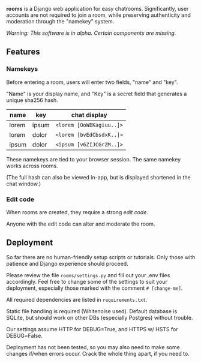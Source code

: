 **rooms** is a Django web application for easy chatrooms. Significantly, user accounts are not required to join a room, while preserving  authenticity and moderation through the "namekey" system.

*Warning: This software is in alpha. Certain components are missing.*

## Features
### Namekeys
Before entering a room, users will enter two fields, "name" and "key".

"Name" is your display name, and "Key" is a secret field that generates a unique sha256 hash.

| name   | key    | chat display           |
| ------ | ------ | ---------------------- |
| lorem  | ipsum  | `<lorem [OoWEKagiuu..]>` |
| lorem  | dolor  | `<lorem [bvEdCbsdxK..]>` |
| ipsum  | dolor  | `<ipsum [v6ZIJCGrZM..]>` |

These namekeys are tied to your browser session. The same namekey works across rooms.

(The full hash can also be viewed in-app, but is displayed shortened in the chat window.)
### Edit code
When rooms are created, they require a strong *edit code*.

Anyone with the edit code can alter and moderate the room.

## Deployment
So far there are no human-friendly setup scripts or tutorials. Only those with patience and Django experience should proceed.

Please review the file `rooms/settings.py` and fill out your .env files accordingly. Feel free to change some of the settings to suit your deployment, especially those marked with the comment `# [change-me]`.

All required dependencies are listed in `requirements.txt`.

Static file handling is required (Whitenoise used). Default database is SQLite, but should work on other DBs (especially Postgres) without trouble.

Our settings assume HTTP for DEBUG=True, and HTTPS w/ HSTS for DEBUG=False.

Deployment has not been tested, so you may also need to make some changes if/when errors occur. Crack the whole thing apart, if you need to.

